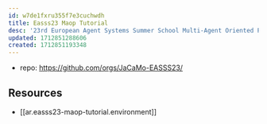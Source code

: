 ```yaml
---
id: w7de1fxru355f7e3cuchwdh
title: Easss23 Maop Tutorial
desc: '23rd European Agent Systems Summer School Multi-Agent Oriented Programming Tutorial'
updated: 1712851288606
created: 1712851193348
---
```


- repo: https://github.com/orgs/JaCaMo-EASSS23/

## Resources

- [[ar.easss23-maop-tutorial.environment]]